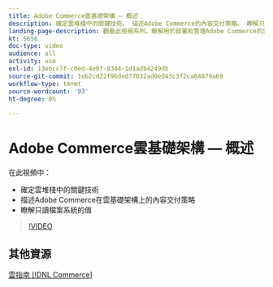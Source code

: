 ```yaml
---
title: Adobe Commerce雲基礎架構 — 概述
description: 確定雲堆棧中的關鍵技​術。 描述Adobe Commerce的內容交付策略。 瞭解只讀檔案系統的值。
landing-page-description: 觀看此視頻系列，瞭解用於部署和管理Adobe Commerce的雲基礎架構。
kt: 5656
doc-type: video
audience: all
activity: use
exl-id: 13ebcc7f-c0ed-4e8f-8344-1d1adb4249db
source-git-commit: 1eb2cd22f9bded77032ad0ed43c3f2ca84879a69
workflow-type: tm+mt
source-wordcount: '93'
ht-degree: 0%

---
```


# Adobe Commerce雲基礎架構 — 概述

在此視頻中：

- 確定雲堆棧中的關鍵技&#x200B;術
- 描述Adobe Commerce在雲基礎架構上的內容交付策略
- 瞭解只讀檔案系統的值

>[!VIDEO](https://video.tv.adobe.com/v/35298?quality=12&learn=on)

## 其他資源

[雲指南 [!DNL Commerce]](https://devdocs.magento.com/cloud/bk-cloud.html)

